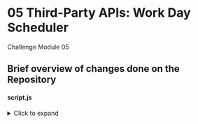 # 05 Third-Party APIs: Work Day Scheduler
Challenge Module 05



## Brief overview of changes done on the Repository
#### script.js
<details>
  <summary>Click to expand</summary> 
- moment.js used to figure out current time, important for the future if/else statements that determine if a box is supposed to be in the past/present/future.
  
- function used to record the current time, runs current time vs the blockTime(time of a certain box) to determine if its past/present/future. 
  
- Local storage used to assign information that is writted, and save it.
  
- Depending on what they answer yes to, their answer is ran through an elaborate if statement that uses concat to merg arrays together, and a math.random method is used to choose random characters of the arrays.
</details>

